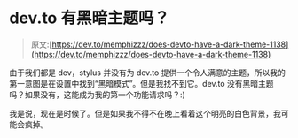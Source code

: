 # dev.to 有黑暗主题吗？

> 原文:[https://dev.to/memphizzz/does-devto-have-a-dark-theme-1138](https://dev.to/memphizzz/does-devto-have-a-dark-theme-1138)

由于我们都是 dev，stylus 并没有为 dev.to 提供一个令人满意的主题，所以我的第一意图是在设置中找到“黑暗模式”。但是我找不到它。dev.to 没有黑暗主题吗？如果没有，这能成为我的第一个功能请求吗？:)

我是说，现在是时候了。但是如果我不得不在晚上看着这个明亮的白色背景，我可能会疯掉。